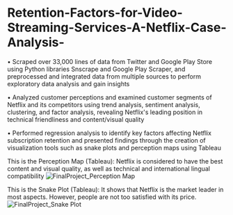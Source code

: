 # Retention-Factors-for-Video-Streaming-Services-A-Netflix-Case-Analysis-

•	Scraped over 33,000 lines of data from Twitter and Google Play Store using Python libraries Snscrape and Google Play Scraper, and preprocessed and integrated data from multiple sources to perform exploratory data analysis and gain insights

•	Analyzed customer perceptions and examined customer segments of Netflix and its competitors using trend analysis, sentiment analysis, clustering, and factor analysis, revealing Netflix's leading position in technical friendliness and content/visual quality

•	Performed regression analysis to identify key factors affecting Netflix subscription retention and presented findings through the creation of visualization tools such as snake plots and perception maps using Tableau 

This is the Perception Map (Tableau): Netflix is considered to have the best content and visual quality, as well as technical and international lingual compatibility
![FinalProject_Perception Map](https://user-images.githubusercontent.com/98137584/231608678-63caadea-87a0-4911-9d57-95d46d6f73d7.png)

This is the Snake Plot (Tableau): It shows that Netflix is the market leader in most aspects. However, people are not too satisfied with its price. 
![FinalProject_Snake Plot](https://user-images.githubusercontent.com/98137584/231608680-ba414d63-6565-4986-898c-95a94267293d.png)
